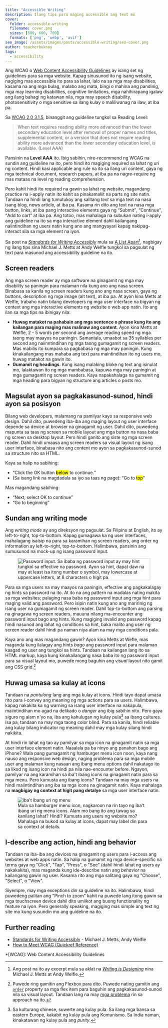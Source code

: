 ```yaml
---
title: "Accessible Writing"
description: Ilang tips para maging accessible ang text mo
cover:
  folder: accessible-writing
  filename: cover.png
  sizes: [500, 600, 700]
  formats: ['png', 'webp', 'avif']
seo_image: /assets/images/posts/accessible-writing/seo-cover.png
author: teacherbuknoy
tags:
  - accessibility
---
```


Ang WCAG o [Web Content Accessibility Guidelines](https://www.w3.org/TR/WCAG20/) ay isang set ng guidelines para sa mga website. Kapag sinusunod ito ng isang website, nagiging mas accessible ito para sa lahat, lalo na sa mga may disabilities, kasama na ang mga bulag, malabo ang mata, bingi o mahina ang pandinig, mga may learning disabilities, cognitive limitations, mga nahihirapang igalaw ang ilang bahagi ng katawan nila, mga may speech disability, photosensitivity o mga sensitive sa ilang kulay o maliliwanag na ilaw, at iba pa.

Sa [WCAG 2.0 3.1.5](https://www.w3.org/TR/WCAG20/#meaning), binanggit ang guideline tungkol sa Reading Level:

> When text requires reading ability more advanced than the lower secondary education level after removal of proper names and titles, supplemental content, or a version that does not require reading ability more advanced than the lower secondary education level, is available. (Level AAA)

Pansinin na **Level AAA** ito. Ibig sabihin, nire-recommend ng WCAG na sundin ang guideline na ito, pero hindi ito magiging required sa lahat ng uri ng content. Hindi kasi applicable ang rule na ito sa ilang uri content, gaya ng mga technical document, research papers, at iba pa na nagre-require ng mas mataas na level ng reading comprehension.

Pero kahit hindi ito required na gawin sa lahat ng website, magandang practice na i-apply natin ito kahit sa pinakamaliit na parts ng site natin. Tandaan na hindi lang tumutukoy ang salitang <i lang="en">text</i> sa mga text na nasa isang blog, news article, at iba pa. Kasama rin dito ang text na nasa mga button, links, at iba pang interactive elements gaya ng <q>Submit</q>, <q>Continue</q>, <q>Add to cart</q> at iba pa. Ang totoo, mas mahalaga na subukan nating i-apply ang guideline na ito sa mga interactive element dahil kailangang naiintindihan ng users natin kung ano ang mangyayari kapag nakipag-interact sila sa mga element na iyon.

Sa post na <cite>[Standards for Writing Accessibly](https://alistapart.com/article/standards-for-writing-accessibly/)</cite> mula sa [A List Apart](https://alistapart.com/)[^1], nagbigay ng ilang tips sina Michael J. Metts at Andy Welfle tungkol sa pagsulat ng text para masunod ang accessibility guideline na ito.

## Screen readers

Ang mga screen reader ay mga software na ginagamit ng mga may disability sa paningin para malaman nila kung ano ang nasa screen. Binabasa sa kanila ng screen readers kung ano ang nasa screen, gaya ng buttons, description ng mga image (alt text), at iba pa. At ayon kina Metts at Welfle, trabaho natin bilang developers ng mga user interface na bigyan ng context ang mga interactive elements ng website o web app natin. Ito ang ilan sa mga tips na ibinigay nila:

- **Huwag matakot na pahabain ang mga sentence o phrase kung ito ang kailangan para maging mas malinaw ang content**. Ayon kina Metts at Welfle, 2 - 5 words per second ang average reading speed ng mga taong may maayos na paningin. Samantala, umaabot sa 35 syllables per second ang naiinntindihan ng mga taong gumagamit ng screen readers. Mas mabilis ito kumpara sa pagbabasa ng mga may paningin. Kung kinakailangang mas mahaba ang text para maintindihan ito ng users mo, huwag matakot na gawin ito.
- **Gumamit ng headings**. Kung isang malaking bloke ng text ang isinulat mo, lalaktawan ito ng mga mambabasa, kapuwa mga may paningin at mga gumagamit ng screen readers. Kaya napakahalaga na gumamit ng mga heading para bigyan ng structure ang articles o posts mo.

## Magsulat ayon sa pagkakasunod-sunod, hindi ayon sa posisyon

Bilang web developers, malamang na pamilyar kayo sa responsive web design. Dahil dito, puwedeng iba-iba ang maging layout ng user interface depende sa device at browser na ginagamit ng user. Dahil dito, puwedeng mapunta sa taas ng screen sa mobile layout ang mga button na nasa baba ng screen sa desktop layout. Pero hindi ganito ang siste ng mga screen reader. Dahil hindi umaasa ang screen readers sa visual layout ng isang user interface, binabasa nito ang content mo ayon sa pagkakasunod-sunod sa structure nito sa HTML.

Kaya sa halip na sabihing:

- <q lang="en">Click the OK button <mark>below</mark> to continue.</q>
- (Sa isang link na magdadala sa iyo sa taas ng page): <q lang="en">Go to <mark>top</mark></q>

Mas magandang sabihing:

- <q lang="en">Next, select OK to continue</q>
- <q lang="en">Go to beginning</q>

## Sundan ang writing mode

Ang <dfn>writing mode</dfn> ay ang direksyon ng pagsulat. Sa Filipino at English, ito ay left-to-right, top-to-bottom. Kapag gumagawa ka ng user interfaces, mahalagang isaisip na para sa karamihan ng screen readers, ang order ng information ay left-to-right, top-to-bottom. Halimbawa, pansinin ang sumusunod na mock-up ng isang password input.

<figure>
    <img
        style="border: 1px solid #0003"
        sizes="(max-width: 850px) 100vw, 850px"
        srcset="
            /assets/images/posts/accessible-writing/Password_Input_with_hints_vqihg9_c_scale,w_300.png 300w,
            /assets/images/posts/accessible-writing/Password_Input_with_hints_vqihg9_c_scale,w_850.png 850w"
        src="/assets/images/posts/accessible-writing/Password_Input_with_hints_vqihg9_c_scale,w_850.png"
        alt="Password input. Sa ibaba ng password input ay may hint tungkol sa effective na password. Ayon sa hint, dapat daw na may at least isa itong number o symbol, may lowercase at uppercase letters, at 8 characters o higit pa.">
</figure>

Para sa mga users na may maayos na paningin, effective ang pagkakalagay ng hints sa password na ito. At ito na ang pattern na madalas nating makita sa mga websites; palaging nasa baba ng password input ang mga hint para maging valid ang password. Pero isipin natin kung ano ang maririnig ng isang user na gumagamit ng screen reader. Dahil top-to-bottom ang parsing na ginagawa ng screen readers, mauuna nilang ma-encounter ang password input bago ang hints. Kung magiging invalid ang password kapag hindi nasunod ang lahat ng conditions sa hint, baka malito ang user ng screen reader dahil hindi pa naman niya alam na may mga conditions pala. 

Kaya ano ang mas magandang gawin? Ayon kina Metts at Wefle, mas maganda kung ilalagay ang hints *bago* ang password input para malaman kaagad ng user ang tungkol sa hints. Tandaan na kailangan lang ito sa HTML markup, kaya kung kinakailangang nasa baba ito ng password input para sa visual layout mo, puwede mong baguhin ang *visual* layout nito gamit ang CSS grid.[^2]

## Huwag umasa sa kulay at icons
Tandaan na <em>pantulong</em> lang ang mga kulay at icons. Hindi tayo dapat umasa rito para i-convey ang meaning ng mga actions para sa users. Halimbawa, kapag nakakita ka ng warning sa isang user interface na nakapula, maiintindihan mo agad na delikado o <i lang="en">danger</i> ang ibig sabihin nito. Pero gaya siguro ng alam n'yo na, iba ang kahulugan ng kulay pula[^3] sa ibang cultures. Isa pa, tandaan na may mga taong color blind. Para sa kanila, hindi reliable ang kulay bilang indicator ng meaning dahil may mga kulay silang hindi nakikita. 

At hindi rin lahat ng tao ay pamilyar sa mga icon na ginagamit natin sa mga user interface element natin. Naaalala pa ba ninyo ang panahon bago ang iPhone? Wala pang gumagamit ng hamburger menu icon noon, kaya nang nauso ang responsive web design, naging problema para sa mga mobile user ang malaman kung nasaan ang ibang menu options dahil nakatago ito sa likod ng isang icon na hindi pa nila nae-encounter before. Ngayon, pamilyar na ang karamihan sa iba't ibang icons na ginagamit natin para sa mga menu. Pero kumusta ang ibang icons? Tandaan na may mga users na hindi maiintindihan ang iba sa mga icons na ginagamit natin. Kaya mahalaga na **magbigay ng context at higit pang detalye** sa mga user interface natin.

<figure>
    <img
        sizes="(max-width: 1920px) 100vw, 1920px"
        srcset="
            /assets/images/posts/accessible-writing/Menus_1_zv9zxd_c_scale,w_300.png 300w,
            /assets/images/posts/accessible-writing/Menus_1_zv9zxd_c_scale,w_1920.png 1920w"
        src="/assets/images/posts/accessible-writing/Menus_1_zv9zxd_c_scale,w_1920.png"
        alt="Iba't ibang uri ng menu">
    <figcaption>Mula sa hamburger menu icon, nagkaroon na rin tayo ng iba't ibang uri ng menu icons. Alam mo bang ito ang tawag sa kanilang lahat? Hindi? Kumusta ang users ng website mo? Mahalaga na bukod sa kulay at icons, dapat may label din para sa context at details.</figcaption>
</figure>

## I-describe ang action, hindi ang behavior
Tandaan na iba-iba ang devices na ginagamit ng users para i-access ang websites at web apps natin. Sa halip na gumamit ng mga device-specific na terms gaya ng "Click", "Tap", "Press", o "See" (dahil hindi lahat ng users ay nakakakita), mas maganda kung ide-describe natin ang *behavior* na kailangang gawin ng user. Kasama rito ang mga salitang gaya ng "Choose", "Select", o "View".

Siyempre, may mga exceptions din sa guideline na ito. Halimbawa, hindi puwedeng palitan ang "Pinch to zoom" kahit na puwede lang itong gawin sa mga touchscreen device dahil dito umiikot ang buong functionality ng feature na iyon. Pero generally speaking, magiging mas simple ang text ng site mo kung susundin mo ang guideline na ito.

## Further reading

- [Standards for Writing Accessibly](https://alistapart.com/article/standards-for-writing-accessibly/) - Michael J. Metts, Andy Welfle
- [How to Meet WCAG (Quickref Reference)](https://www.w3.org/WAI/WCAG21/quickref/?versions=2.0#qr-meaning-supplements)

*[WCAG]: Web Content Accessibility Guidelines

[^1]: Ang post na ito ay excerpt mula sa aklat na <cite>[Writing is Designing](https://rosenfeldmedia.com/books/writing-is-designing/)</cite> nina Michael J. Metts at Andy Welfle.
[^2]: Puwede ring gamitin ang Flexbox para dito. Puwede nating gamitin ang [`order`](https://developer.mozilla.org/en-US/docs/Web/CSS/order) property sa mga flex item para baguhin ang pagkakasunod-sunod nila sa visual layout. Tandaan lang na may [mga problema](https://developer.mozilla.org/en-US/docs/Web/CSS/order#accessibility_concerns) rin sa approach na ito.
[^3]: Sa kulturang chinese, suwerte ang kulay pula. Sa ilang mga bansa sa eastern Europe, kakabit ng kulay pula ang Komunismo. Sa India naman, kinakatawan ng kulay pula ang <i lang="en">purity</i>.